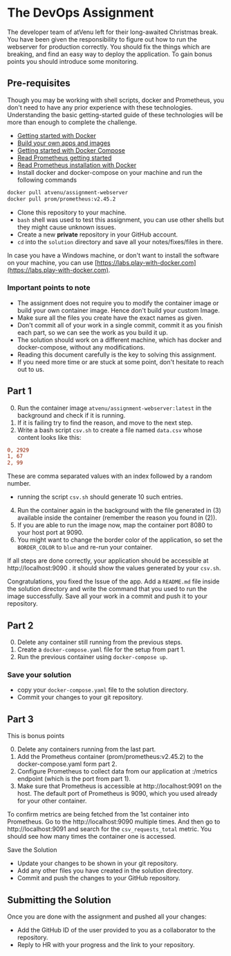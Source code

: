 # The DevOps Assignment

The developer team of atVenu left for their long-awaited Christmas break. You have been given the responsibility to figure out how to run the webserver for production correctly. You should fix the things which are breaking, and find an easy way to deploy the application. To gain bonus points you should introduce some monitoring.

## Pre-requisites

Though you may be working with shell scripts, docker and Prometheus, you don't need to have any prior experience with these technologies. Understanding the basic getting-started guide of these technologies will be more than enough to complete the challenge.

- [Getting started with Docker](https://docs.docker.com/get-started/)
- [Build your own apps and images](https://docs.docker.com/get-started/02_our_app/)
- [Getting started with Docker Compose](https://docs.docker.com/compose/gettingstarted/)
- [Read Prometheus getting started](https://prometheus.io/docs/prometheus/latest/getting_started/)
- [Read Prometheus installation with Docker](https://prometheus.io/docs/prometheus/latest/installation/)
- Install docker and docker-compose on your machine and run the following commands

```sh {"id":"01HNNAFA8GKRJMD3MNWQQS7WME"}
docker pull atvenu/assignment-webserver
docker pull prom/prometheus:v2.45.2
```

- Clone this repository to your machine.
- `bash` shell was used to test this assignment, you can use other shells but they might cause unknown issues.
- Create a new **private** repository in your GitHub account.
- `cd` into the `solution` directory and save all your notes/fixes/files in there.

In case you have a Windows machine, or don't want to install the software on your machine, you can use [https://labs.play-with-docker.com](https://labs.play-with-docker.com).

### Important points to note

- The assignment does not require you to modify the container image or build your own container image. Hence don't build your custom Image.
- Make sure all the files you create have the exact names as given.
- Don't commit all of your work in a single commit, commit it as you finish each part, so we can see the work as you build it up.
- The solution should work on a different machine, which has docker and docker-compose, without any modifications.
- Reading this document carefully is the key to solving this assignment.
- If you need more time or are stuck at some point, don't hesitate to reach out to us.

## Part 1

0. Run the container image `atvenu/assignment-webserver:latest` in the background and check if it is running.
1. If it is failing try to find the reason, and move to the next step.
2. Write a bash script `csv.sh` to create a file named `data.csv` whose content looks like this:

```ini {"id":"01HNNAFA8GKRJMD3MNWT50392B"}
0, 2929
1, 67
2, 99
```

These are comma separated values with an index followed by a random number.

- running the script `csv.sh` should generate 10 such entries.

4. Run the container again in the background with the file generated in (3) available inside the container (remember the reason you found in (2)).
5. If you are able to run the image now, map the container port 8080 to your host port at 9090.
6. You might want to change the border color of the application, so set the `BORDER_COLOR` to `blue` and re-run your container.

If all steps are done correctly, your application should be accessible at http://localhost:9090 . it should show the values generated by your `csv.sh`.

Congratulations, you fixed the Issue of the app. Add a `README.md` file inside the solution directory and write the command that you used to run the image successfully. Save all your work in a commit and push it to your repository.

## Part 2

0. Delete any container still running from the previous steps.
1. Create a `docker-compose.yaml` file for the setup from part 1.
2. Run the previous container using `docker-compose up`.

### Save your solution

- copy your `docker-compose.yaml` file to the solution directory.
- Commit your changes to your git repository.

## Part 3

This is bonus points

0. Delete any containers running from the last part.
1. Add the Prometheus container (prom/prometheus:v2.45.2) to the docker-compose.yaml form part 2.
2. Configure Prometheus to collect data from our application at :/metrics endpoint (which is the port from part 1).
3. Make sure that Prometheus is accessible at http://localhost:9091 on the host. The default port of Prometheus is 9090, which you used already for your other container.

To confirm metrics are being fetched from the 1st container into Prometheus. Go to the http://localhost:9090 multiple times. And then go to http://localhost:9091 and search for the `csv_requests_total` metric. You should see how many times the container one is accessed.

Save the Solution

- Update your changes to be shown in your git repository.
- Add any other files you have created in the solution directory.
- Commit and push the changes to your GitHub repository.

## Submitting the Solution

Once you are done with the assignment and pushed all your changes:

- Add the GitHub ID of the user provided to you as a collaborator to the repository.
- Reply to HR with your progress and the link to your repository.



